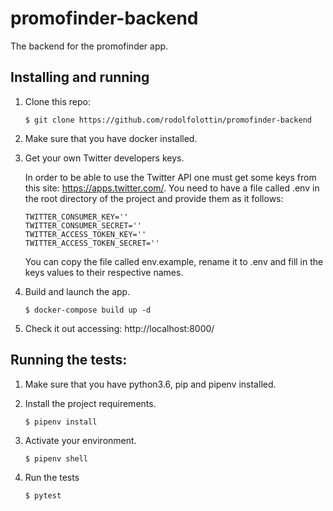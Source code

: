 # promofinder-backend

The backend for the promofinder app.

## Installing and running

1. Clone this repo:

    ```
    $ git clone https://github.com/rodolfolottin/promofinder-backend
    ```

2. Make sure that you have docker installed.

3. Get your own Twitter developers keys.

    In order to be able to use the Twitter API one must get some keys from this site: https://apps.twitter.com/. You need to have a file called .env in the root directory of the project and provide them as it follows:

    ```
    TWITTER_CONSUMER_KEY=''
    TWITTER_CONSUMER_SECRET=''
    TWITTER_ACCESS_TOKEN_KEY=''
    TWITTER_ACCESS_TOKEN_SECRET=''
    ```

    You can copy the file called env.example, rename it to .env and fill in the keys values to their respective names.

4. Build and launch the app.

    ```
    $ docker-compose build up -d
    ```

5. Check it out accessing: http://localhost:8000/

## Running the tests:

1. Make sure that you have python3.6, pip and pipenv installed.

2. Install the project requirements.

    ```
    $ pipenv install
    ```

3. Activate your environment.

    ```
    $ pipenv shell
    ```

3. Run the tests

    ```
    $ pytest
    ```
